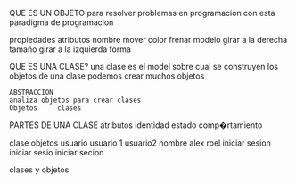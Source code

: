 QUE ES UN OBJETO
para resolver problemas en programacion con esta paradigma de programacion

propiedades                 atributos
nombre                      mover
color                       frenar
modelo                      girar a la derecha
tamaño                      girar a la izquierda
forma     


QUE ES UNA CLASE?
una clase es el model sobre cual se construyen los objetos
de una clase podemos crear muchos objetos

    ABSTRACCION
    analiza objetos para crear clases
    Objetos     clases


PARTES DE UNA CLASE
atributos           identidad
                    estado
                    comp�rtamiento

clase           objetos
usuario         usuario 1       usuario2
nombre             alex             roel
iniciar sesion  iniciar sesio       iniciar secion


clases y objetos